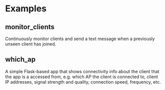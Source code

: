# Examples

## monitor_clients
Continuously monitor clients and send a text message when a previously unseen client has joined. 

## which_ap
A simple Flask-based app that shows connectivity info about the client that the app is a accessed from, e.g. which AP the client is connected to, client IP addresses, signal strength and quality, connection speed, frequency, etc.